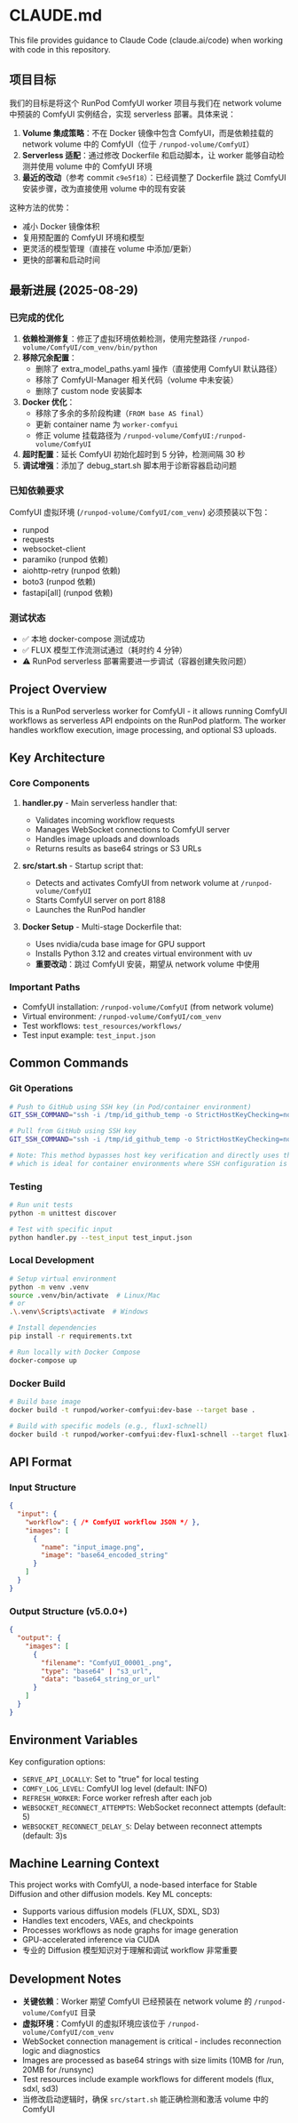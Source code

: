 # CLAUDE.md

This file provides guidance to Claude Code (claude.ai/code) when working with code in this repository.

## 项目目标

我们的目标是将这个 RunPod ComfyUI worker 项目与我们在 network volume 中预装的 ComfyUI 实例结合，实现 serverless 部署。具体来说：

1. **Volume 集成策略**：不在 Docker 镜像中包含 ComfyUI，而是依赖挂载的 network volume 中的 ComfyUI（位于 `/runpod-volume/ComfyUI`）
2. **Serverless 适配**：通过修改 Dockerfile 和启动脚本，让 worker 能够自动检测并使用 volume 中的 ComfyUI 环境
3. **最近的改动**（参考 commit `c9e5f18`）：已经调整了 Dockerfile 跳过 ComfyUI 安装步骤，改为直接使用 volume 中的现有安装

这种方法的优势：
- 减小 Docker 镜像体积
- 复用预配置的 ComfyUI 环境和模型
- 更灵活的模型管理（直接在 volume 中添加/更新）
- 更快的部署和启动时间

## 最新进展 (2025-08-29)

### 已完成的优化
1. **依赖检测修复**：修正了虚拟环境依赖检测，使用完整路径 `/runpod-volume/ComfyUI/com_venv/bin/python`
2. **移除冗余配置**：
   - 删除了 extra_model_paths.yaml 操作（直接使用 ComfyUI 默认路径）
   - 移除了 ComfyUI-Manager 相关代码（volume 中未安装）
   - 删除了 custom node 安装脚本
3. **Docker 优化**：
   - 移除了多余的多阶段构建（`FROM base AS final`）
   - 更新 container name 为 `worker-comfyui`
   - 修正 volume 挂载路径为 `/runpod-volume/ComfyUI:/runpod-volume/ComfyUI`
4. **超时配置**：延长 ComfyUI 初始化超时到 5 分钟，检测间隔 30 秒
5. **调试增强**：添加了 debug_start.sh 脚本用于诊断容器启动问题

### 已知依赖要求
ComfyUI 虚拟环境 (`/runpod-volume/ComfyUI/com_venv`) 必须预装以下包：
- runpod
- requests  
- websocket-client
- paramiko (runpod 依赖)
- aiohttp-retry (runpod 依赖)
- boto3 (runpod 依赖)
- fastapi[all] (runpod 依赖)

### 测试状态
- ✅ 本地 docker-compose 测试成功
- ✅ FLUX 模型工作流测试通过（耗时约 4 分钟）
- ⚠️ RunPod serverless 部署需要进一步调试（容器创建失败问题）

## Project Overview

This is a RunPod serverless worker for ComfyUI - it allows running ComfyUI workflows as serverless API endpoints on the RunPod platform. The worker handles workflow execution, image processing, and optional S3 uploads.

## Key Architecture

### Core Components

1. **handler.py** - Main serverless handler that:
   - Validates incoming workflow requests
   - Manages WebSocket connections to ComfyUI server
   - Handles image uploads and downloads
   - Returns results as base64 strings or S3 URLs

2. **src/start.sh** - Startup script that:
   - Detects and activates ComfyUI from network volume at `/runpod-volume/ComfyUI`
   - Starts ComfyUI server on port 8188
   - Launches the RunPod handler

3. **Docker Setup** - Multi-stage Dockerfile that:
   - Uses nvidia/cuda base image for GPU support
   - Installs Python 3.12 and creates virtual environment with uv
   - **重要改动**：跳过 ComfyUI 安装，期望从 network volume 中使用

### Important Paths

- ComfyUI installation: `/runpod-volume/ComfyUI` (from network volume)
- Virtual environment: `/runpod-volume/ComfyUI/com_venv`
- Test workflows: `test_resources/workflows/`
- Test input example: `test_input.json`

## Common Commands

### Git Operations
```bash
# Push to GitHub using SSH key (in Pod/container environment)
GIT_SSH_COMMAND="ssh -i /tmp/id_github_temp -o StrictHostKeyChecking=no" git push origin main

# Pull from GitHub using SSH key
GIT_SSH_COMMAND="ssh -i /tmp/id_github_temp -o StrictHostKeyChecking=no" git pull origin main

# Note: This method bypasses host key verification and directly uses the SSH key,
# which is ideal for container environments where SSH configuration is ephemeral
```

### Testing
```bash
# Run unit tests
python -m unittest discover

# Test with specific input
python handler.py --test_input test_input.json
```

### Local Development
```bash
# Setup virtual environment
python -m venv .venv
source .venv/bin/activate  # Linux/Mac
# or
.\.venv\Scripts\activate  # Windows

# Install dependencies
pip install -r requirements.txt

# Run locally with Docker Compose
docker-compose up
```

### Docker Build
```bash
# Build base image
docker build -t runpod/worker-comfyui:dev-base --target base .

# Build with specific models (e.g., flux1-schnell)
docker build -t runpod/worker-comfyui:dev-flux1-schnell --target flux1-schnell .
```

## API Format

### Input Structure
```json
{
  "input": {
    "workflow": { /* ComfyUI workflow JSON */ },
    "images": [
      {
        "name": "input_image.png",
        "image": "base64_encoded_string"
      }
    ]
  }
}
```

### Output Structure (v5.0.0+)
```json
{
  "output": {
    "images": [
      {
        "filename": "ComfyUI_00001_.png",
        "type": "base64" | "s3_url",
        "data": "base64_string_or_url"
      }
    ]
  }
}
```

## Environment Variables

Key configuration options:
- `SERVE_API_LOCALLY`: Set to "true" for local testing
- `COMFY_LOG_LEVEL`: ComfyUI log level (default: INFO)
- `REFRESH_WORKER`: Force worker refresh after each job
- `WEBSOCKET_RECONNECT_ATTEMPTS`: WebSocket reconnect attempts (default: 5)
- `WEBSOCKET_RECONNECT_DELAY_S`: Delay between reconnect attempts (default: 3)s

## Machine Learning Context

This project works with ComfyUI, a node-based interface for Stable Diffusion and other diffusion models. Key ML concepts:
- Supports various diffusion models (FLUX, SDXL, SD3)
- Handles text encoders, VAEs, and checkpoints
- Processes workflows as node graphs for image generation
- GPU-accelerated inference via CUDA
- 专业的 Diffusion 模型知识对于理解和调试 workflow 非常重要

## Development Notes

- **关键依赖**：Worker 期望 ComfyUI 已经预装在 network volume 的 `/runpod-volume/ComfyUI` 目录
- **虚拟环境**：ComfyUI 的虚拟环境应该位于 `/runpod-volume/ComfyUI/com_venv`
- WebSocket connection management is critical - includes reconnection logic and diagnostics
- Images are processed as base64 strings with size limits (10MB for /run, 20MB for /runsync)
- Test resources include example workflows for different models (flux, sdxl, sd3)
- 当修改启动逻辑时，确保 `src/start.sh` 能正确检测和激活 volume 中的 ComfyUI